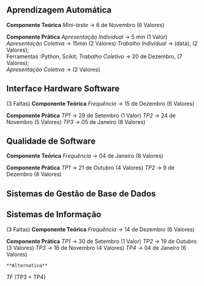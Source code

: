 ## Aprendizagem Automática
  **Componente Teórica**
 *Mini-teste* -> 6 de Novembro (6 Valores)
 
 **Componente Prática**
*Apresentação Individual* -> 5 min (1 Valor)
*Apresentação Coletiva* -> 15min (2 Valores)
	*Trabalho Individual* -> (data), (2 Valores);   
		Ferramentas :Python, Scikit;
	*Trabalho Coletivo* -> 20 de Dezembro, (7 Valores);   
		 *Apresentação Coletiva* -> (2 Valores)
		 
## Interface Hardware Software
(3 Faltas)
  **Componente Teórica**
 *Frequência* -> 15 de Dezembro (6 Valores)
 
 **Componente Prática**
*TP1* ->  29 de Setembro (1 Valor)
*TP2* ->  24 de Novembro (5 Valores)
*TP3* ->  05 de Janeiro (8 Valores)

## Qualidade de Software
**Componente Teórica**
 *Frequência* -> 04 de Janeiro (8 Valores)
 
 **Componente Prática**
*TP1* ->  21 de Outubro (4 Valores)
*TP2* ->  9 de Dezembro (8 Valores)

## Sistemas de Gestão de Base de Dados

## Sistemas de Informação
(3 Faltas)
  **Componente Teórica**
 *Frequência* -> 14 de Dezembro (6 Valores)
 
 **Componente Prática**
*TP1* ->  30 de Setembro (1 Valor)
*TP2* ->  19 de Outubro (3 Valores)
*TP3* ->  16 de Novembro (4 Valores)
*TP4* ->  04 de Janeiro (6 Valores)

	**Alternativa**
*TF* (TP3 + TP4) 